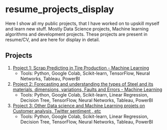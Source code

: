 # resume_projects_display
Here I show all my public projects, that I have worked on to upskill myself and learn new stuff. Mostly Data Science projects, Machine learning algorithms and development projects. These projects are present in resume/CV, and are here for display in detail.
## Projects
1. [Project 1: Scrap Predicting in Tire Production - Machine Learning](Project1/README.md)
   - Tools: Python, Google Colab, Scikit-learn, TensorFlow, Neural Networks, Tableau, PowerBI
2. [Project 2: Forecasting and understanding the types of Steel and its materials, dimensions, variations, Faults and Errors - Machine Learning](Project2/README.md)
   - Tools: Python, Google Colab, Scikit-learn, Linear Regression, Decision Tree, TensorFlow, Neural Networks, Tableau, PowerBI
3. [Project 3: Other Data science and Machine Learning projets on Customer analysis, Twitter sentiment , etc](Project3)
   - Tools: Python, Google Colab, Scikit-learn, Linear Regression, Decision Tree, TensorFlow, Neural Networks, Tableau, PowerBI
